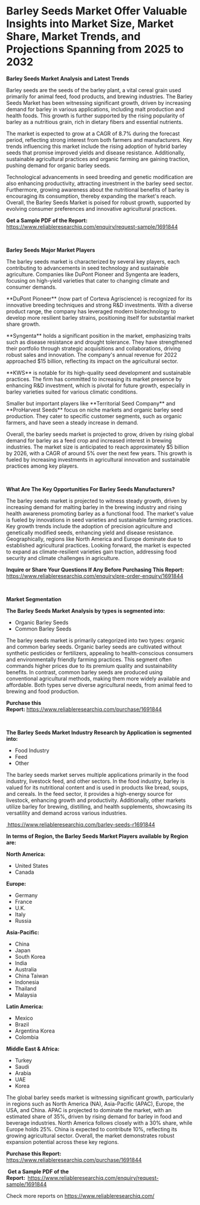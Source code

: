 <p><h1>Barley Seeds Market Offer Valuable Insights into Market Size, Market Share, Market Trends, and Projections Spanning from 2025 to 2032</h1></p><p><strong>Barley Seeds Market Analysis and Latest Trends</strong></p>
<p><p>Barley seeds are the seeds of the barley plant, a vital cereal grain used primarily for animal feed, food products, and brewing industries. The Barley Seeds Market has been witnessing significant growth, driven by increasing demand for barley in various applications, including malt production and health foods. This growth is further supported by the rising popularity of barley as a nutritious grain, rich in dietary fibers and essential nutrients.</p><p>The market is expected to grow at a CAGR of 8.7% during the forecast period, reflecting strong interest from both farmers and manufacturers. Key trends influencing this market include the rising adoption of hybrid barley seeds that promise improved yields and disease resistance. Additionally, sustainable agricultural practices and organic farming are gaining traction, pushing demand for organic barley seeds.</p><p>Technological advancements in seed breeding and genetic modification are also enhancing productivity, attracting investment in the barley seed sector. Furthermore, growing awareness about the nutritional benefits of barley is encouraging its consumption, thereby expanding the market's reach. Overall, the Barley Seeds Market is poised for robust growth, supported by evolving consumer preferences and innovative agricultural practices.</p></p>
<p><strong>Get a Sample PDF of the Report:&nbsp;</strong> <a href="https://www.reliableresearchiq.com/enquiry/request-sample/1691844?utm_campaign=1121&utm_medium=2&utm_source=Github&utm_content=ia&utm_term=07012025&utm_id=barley-seeds">https://www.reliableresearchiq.com/enquiry/request-sample/1691844</a></p>
<p>&nbsp;</p>
<p><strong>Barley Seeds Major Market Players</strong></p>
<p><p>The barley seeds market is characterized by several key players, each contributing to advancements in seed technology and sustainable agriculture. Companies like DuPont Pioneer and Syngenta are leaders, focusing on high-yield varieties that cater to changing climate and consumer demands.</p><p>**DuPont Pioneer** (now part of Corteva Agriscience) is recognized for its innovative breeding techniques and strong R&D investments. With a diverse product range, the company has leveraged modern biotechnology to develop more resilient barley strains, positioning itself for substantial market share growth.</p><p>**Syngenta** holds a significant position in the market, emphasizing traits such as disease resistance and drought tolerance. They have strengthened their portfolio through strategic acquisitions and collaborations, driving robust sales and innovation. The company's annual revenue for 2022 approached $15 billion, reflecting its impact on the agricultural sector.</p><p>**KWS** is notable for its high-quality seed development and sustainable practices. The firm has committed to increasing its market presence by enhancing R&D investment, which is pivotal for future growth, especially in barley varieties suited for various climatic conditions.</p><p>Smaller but important players like **Territorial Seed Company** and **ProHarvest Seeds** focus on niche markets and organic barley seed production. They cater to specific customer segments, such as organic farmers, and have seen a steady increase in demand.</p><p>Overall, the barley seeds market is projected to grow, driven by rising global demand for barley as a feed crop and increased interest in brewing industries. The market size is anticipated to reach approximately $5 billion by 2026, with a CAGR of around 5% over the next few years. This growth is fueled by increasing investments in agricultural innovation and sustainable practices among key players.</p></p>
<p>&nbsp;</p>
<p><strong>What Are The Key Opportunities For Barley Seeds Manufacturers?</strong></p>
<p><p>The barley seeds market is projected to witness steady growth, driven by increasing demand for malting barley in the brewing industry and rising health awareness promoting barley as a functional food. The market's value is fueled by innovations in seed varieties and sustainable farming practices. Key growth trends include the adoption of precision agriculture and genetically modified seeds, enhancing yield and disease resistance. Geographically, regions like North America and Europe dominate due to established agricultural practices. Looking forward, the market is expected to expand as climate-resilient varieties gain traction, addressing food security and climate challenges in agriculture.</p></p>
<p><strong>Inquire or Share Your Questions If Any Before Purchasing This Report:</strong> <a href="https://www.reliableresearchiq.com/enquiry/pre-order-enquiry/1691844?utm_campaign=1121&utm_medium=2&utm_source=Github&utm_content=ia&utm_term=07012025&utm_id=barley-seeds">https://www.reliableresearchiq.com/enquiry/pre-order-enquiry/1691844</a></p>
<p>&nbsp;</p>
<p><strong>Market Segmentation</strong></p>
<p><strong>The Barley Seeds Market Analysis by types is segmented into:</strong></p>
<p><ul><li>Organic Barley Seeds</li><li>Common Barley Seeds</li></ul></p>
<p><p>The barley seeds market is primarily categorized into two types: organic and common barley seeds. Organic barley seeds are cultivated without synthetic pesticides or fertilizers, appealing to health-conscious consumers and environmentally friendly farming practices. This segment often commands higher prices due to its premium quality and sustainability benefits. In contrast, common barley seeds are produced using conventional agricultural methods, making them more widely available and affordable. Both types serve diverse agricultural needs, from animal feed to brewing and food production.</p></p>
<p><strong>Purchase this Report:&nbsp;</strong><a href="https://www.reliableresearchiq.com/purchase/1691844?utm_campaign=1121&utm_medium=2&utm_source=Github&utm_content=ia&utm_term=07012025&utm_id=barley-seeds">https://www.reliableresearchiq.com/purchase/1691844</a></p>
<p>&nbsp;</p>
<p><strong>The Barley Seeds Market Industry Research by Application is segmented into:</strong></p>
<p><ul><li>Food Industry</li><li>Feed</li><li>Other</li></ul></p>
<p><p>The barley seeds market serves multiple applications primarily in the food industry, livestock feed, and other sectors. In the food industry, barley is valued for its nutritional content and is used in products like bread, soups, and cereals. In the feed sector, it provides a high-energy source for livestock, enhancing growth and productivity. Additionally, other markets utilize barley for brewing, distilling, and health supplements, showcasing its versatility and demand across various industries.</p></p>
<p><a href="https://www.reliableresearchiq.com/barley-seeds-r1691844?utm_campaign=1121&utm_medium=2&utm_source=Github&utm_content=ia&utm_term=07012025&utm_id=barley-seeds">&nbsp;https://www.reliableresearchiq.com/barley-seeds-r1691844</a></p>
<p><strong>In terms of Region, the Barley Seeds Market Players available by Region are:</strong></p>
<p>
    <p> <strong> North America: </strong>
        <ul>
            <li>United States</li>
            <li>Canada</li>
        </ul>
        </p> 
    <p> <strong> Europe: </strong>
        <ul>
            <li>Germany</li>
            <li>France</li>
            <li>U.K.</li>
            <li>Italy</li>
            <li>Russia</li>
        </ul>
        </p> 
    <p> <strong> Asia-Pacific: </strong>
        <ul>
            <li>China</li>
            <li>Japan</li>
            <li>South Korea</li>
            <li>India</li>
            <li>Australia</li>
            <li>China Taiwan</li>
            <li>Indonesia</li>
            <li>Thailand</li>
            <li>Malaysia</li>
        </ul>
        </p> 
    <p> <strong> Latin America: </strong>
        <ul>
            <li>Mexico</li>
            <li>Brazil</li>
            <li>Argentina Korea</li>
            <li>Colombia</li>
        </ul>
        </p> 
    <p> <strong> Middle East & Africa: </strong>
        <ul>
            <li>Turkey</li>
            <li>Saudi</li>
            <li>Arabia</li>
            <li>UAE</li>
            <li>Korea</li>
        </ul>
    </p>
    </p>
<p><p>The global barley seeds market is witnessing significant growth, particularly in regions such as North America (NA), Asia-Pacific (APAC), Europe, the USA, and China. APAC is projected to dominate the market, with an estimated share of 35%, driven by rising demand for barley in food and beverage industries. North America follows closely with a 30% share, while Europe holds 25%. China is expected to contribute 10%, reflecting its growing agricultural sector. Overall, the market demonstrates robust expansion potential across these key regions.</p></p>
<p><strong>Purchase this Report: </strong><a href="https://www.reliableresearchiq.com/purchase/1691844?utm_campaign=1121&utm_medium=2&utm_source=Github&utm_content=ia&utm_term=07012025&utm_id=barley-seeds">https://www.reliableresearchiq.com/purchase/1691844</a></p>
<p>&nbsp;<strong>Get a Sample PDF of the Report:&nbsp;&nbsp;</strong><a href="https://www.reliableresearchiq.com/enquiry/request-sample/1691844?utm_campaign=1121&utm_medium=2&utm_source=Github&utm_content=ia&utm_term=07012025&utm_id=barley-seeds">https://www.reliableresearchiq.com/enquiry/request-sample/1691844</a></p>
<p><strong></strong></p>
<p>Check more reports on <a href="https://www.reliableresearchiq.com/?utm_campaign=1121&utm_medium=2&utm_source=Github&utm_content=ia&utm_term=07012025&utm_id=barley-seeds">https://www.reliableresearchiq.com/</a></p>